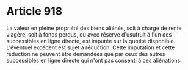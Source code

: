 # Article 918

La valeur en pleine propriété des biens aliénés, soit à charge de rente viagère, soit à fonds perdus, ou avec réserve d'usufruit à l'un des successibles en ligne directe, est imputée sur la quotité disponible. L'éventuel excédent est sujet à réduction. Cette imputation et cette réduction ne peuvent être demandées que par ceux des autres successibles en ligne directe qui n'ont pas consenti à ces aliénations.